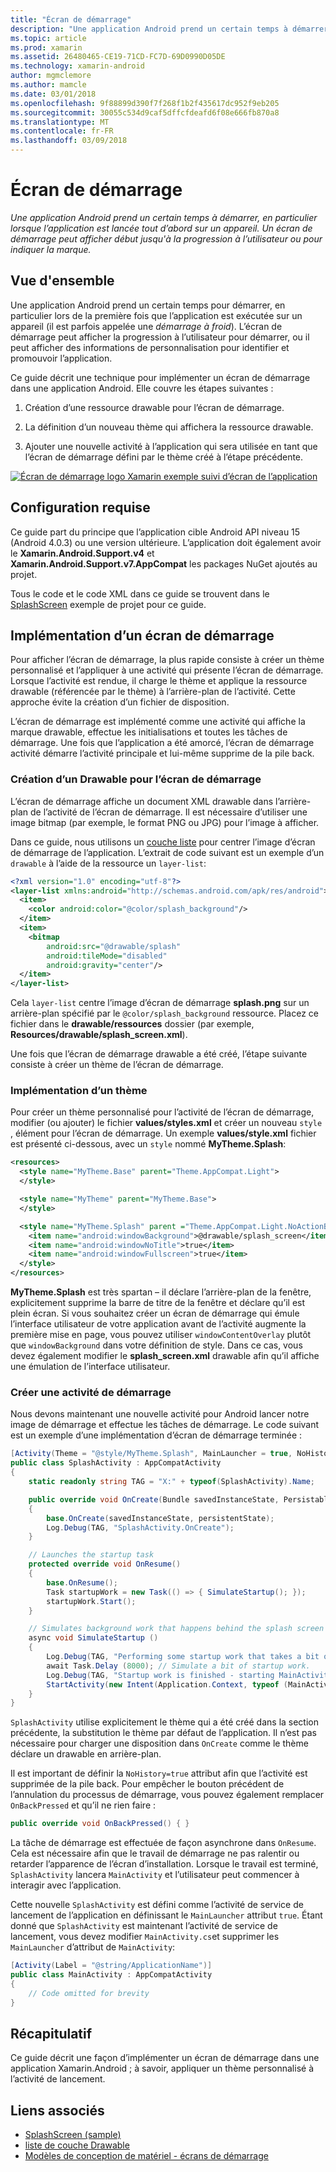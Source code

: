 ```yaml
---
title: "Écran de démarrage"
description: "Une application Android prend un certain temps à démarrer, en particulier lorsque l’application est lancée tout d’abord sur un appareil. Un écran de démarrage peut afficher début jusqu'à la progression à l’utilisateur ou pour indiquer la marque."
ms.topic: article
ms.prod: xamarin
ms.assetid: 26480465-CE19-71CD-FC7D-69D0990D05DE
ms.technology: xamarin-android
author: mgmclemore
ms.author: mamcle
ms.date: 03/01/2018
ms.openlocfilehash: 9f88899d390f7f268f1b2f435617dc952f9eb205
ms.sourcegitcommit: 30055c534d9caf5dffcfdeafd6f08e666fb870a8
ms.translationtype: MT
ms.contentlocale: fr-FR
ms.lasthandoff: 03/09/2018
---
```

# <a name="splash-screen"></a>Écran de démarrage

_Une application Android prend un certain temps à démarrer, en particulier lorsque l’application est lancée tout d’abord sur un appareil. Un écran de démarrage peut afficher début jusqu'à la progression à l’utilisateur ou pour indiquer la marque._


## <a name="overview"></a>Vue d'ensemble

Une application Android prend un certain temps pour démarrer, en particulier lors de la première fois que l’application est exécutée sur un appareil (il est parfois appelée une _démarrage à froid_). L’écran de démarrage peut afficher la progression à l’utilisateur pour démarrer, ou il peut afficher des informations de personnalisation pour identifier et promouvoir l’application.

Ce guide décrit une technique pour implémenter un écran de démarrage dans une application Android. Elle couvre les étapes suivantes :

1.  Création d’une ressource drawable pour l’écran de démarrage.

2.  La définition d’un nouveau thème qui affichera la ressource drawable.

3.  Ajouter une nouvelle activité à l’application qui sera utilisée en tant que l’écran de démarrage défini par le thème créé à l’étape précédente.

[![Écran de démarrage logo Xamarin exemple suivi d’écran de l’application](splash-screen-images/splashscreen-01-sml.png)](splash-screen-images/splashscreen-01.png#lightbox)


## <a name="requirements"></a>Configuration requise

Ce guide part du principe que l’application cible Android API niveau 15 (Android 4.0.3) ou une version ultérieure. L’application doit également avoir le **Xamarin.Android.Support.v4** et **Xamarin.Android.Support.v7.AppCompat** les packages NuGet ajoutés au projet.

Tous le code et le code XML dans ce guide se trouvent dans le [SplashScreen](https://developer.xamarin.com/samples/monodroid/SplashScreen) exemple de projet pour ce guide.


## <a name="implementing-a-splash-screen"></a>Implémentation d’un écran de démarrage

Pour afficher l’écran de démarrage, la plus rapide consiste à créer un thème personnalisé et l’appliquer à une activité qui présente l’écran de démarrage. Lorsque l’activité est rendue, il charge le thème et applique la ressource drawable (référencée par le thème) à l’arrière-plan de l’activité. Cette approche évite la création d’un fichier de disposition.

L’écran de démarrage est implémenté comme une activité qui affiche la marque drawable, effectue les initialisations et toutes les tâches de démarrage. Une fois que l’application a été amorcé, l’écran de démarrage activité démarre l’activité principale et lui-même supprime de la pile back.


### <a name="creating-a-drawable-for-the-splash-screen"></a>Création d’un Drawable pour l’écran de démarrage

L’écran de démarrage affiche un document XML drawable dans l’arrière-plan de l’activité de l’écran de démarrage. Il est nécessaire d’utiliser une image bitmap (par exemple, le format PNG ou JPG) pour l’image à afficher.

Dans ce guide, nous utilisons un [couche liste](http://developer.android.com/guide/topics/resources/drawable-resource.html#LayerList) pour centrer l’image d’écran de démarrage de l’application. L’extrait de code suivant est un exemple d’un `drawable` à l’aide de la ressource un `layer-list`:

```xml
<?xml version="1.0" encoding="utf-8"?>
<layer-list xmlns:android="http://schemas.android.com/apk/res/android">
  <item>
    <color android:color="@color/splash_background"/>
  </item>
  <item>
    <bitmap
        android:src="@drawable/splash"
        android:tileMode="disabled"
        android:gravity="center"/>
  </item>
</layer-list>
```

Cela `layer-list` centre l’image d’écran de démarrage **splash.png** sur un arrière-plan spécifié par le `@color/splash_background` ressource.
Placez ce fichier dans le **drawable/ressources** dossier (par exemple, **Resources/drawable/splash_screen.xml**).

Une fois que l’écran de démarrage drawable a été créé, l’étape suivante consiste à créer un thème de l’écran de démarrage.


### <a name="implementing-a-theme"></a>Implémentation d’un thème

Pour créer un thème personnalisé pour l’activité de l’écran de démarrage, modifier (ou ajouter) le fichier **values/styles.xml** et créer un nouveau `style` , élément pour l’écran de démarrage. Un exemple **values/style.xml** fichier est présenté ci-dessous, avec un `style` nommé **MyTheme.Splash**:

```xml
<resources>
  <style name="MyTheme.Base" parent="Theme.AppCompat.Light">
  </style>

  <style name="MyTheme" parent="MyTheme.Base">
  </style>

  <style name="MyTheme.Splash" parent ="Theme.AppCompat.Light.NoActionBar">
    <item name="android:windowBackground">@drawable/splash_screen</item>
    <item name="android:windowNoTitle">true</item>
    <item name="android:windowFullscreen">true</item>
  </style>
</resources>
```

**MyTheme.Splash** est très spartan &ndash; il déclare l’arrière-plan de la fenêtre, explicitement supprime la barre de titre de la fenêtre et déclare qu’il est plein écran. Si vous souhaitez créer un écran de démarrage qui émule l’interface utilisateur de votre application avant de l’activité augmente la première mise en page, vous pouvez utiliser `windowContentOverlay` plutôt que `windowBackground` dans votre définition de style. Dans ce cas, vous devez également modifier le **splash_screen.xml** drawable afin qu’il affiche une émulation de l’interface utilisateur.


### <a name="create-a-splash-activity"></a>Créer une activité de démarrage

Nous devons maintenant une nouvelle activité pour Android lancer notre image de démarrage et effectue les tâches de démarrage. Le code suivant est un exemple d’une implémentation d’écran de démarrage terminée :

```csharp
[Activity(Theme = "@style/MyTheme.Splash", MainLauncher = true, NoHistory = true)]
public class SplashActivity : AppCompatActivity
{
    static readonly string TAG = "X:" + typeof(SplashActivity).Name;

    public override void OnCreate(Bundle savedInstanceState, PersistableBundle persistentState)
    {
        base.OnCreate(savedInstanceState, persistentState);
        Log.Debug(TAG, "SplashActivity.OnCreate");
    }

    // Launches the startup task
    protected override void OnResume()
    {
        base.OnResume();
        Task startupWork = new Task(() => { SimulateStartup(); });
        startupWork.Start();
    }

    // Simulates background work that happens behind the splash screen
    async void SimulateStartup ()
    {
        Log.Debug(TAG, "Performing some startup work that takes a bit of time.");
        await Task.Delay (8000); // Simulate a bit of startup work.
        Log.Debug(TAG, "Startup work is finished - starting MainActivity.");
        StartActivity(new Intent(Application.Context, typeof (MainActivity)));
    }
}
```

`SplashActivity` utilise explicitement le thème qui a été créé dans la section précédente, la substitution le thème par défaut de l’application.
Il n’est pas nécessaire pour charger une disposition dans `OnCreate` comme le thème déclare un drawable en arrière-plan.

Il est important de définir la `NoHistory=true` attribut afin que l’activité est supprimée de la pile back. Pour empêcher le bouton précédent de l’annulation du processus de démarrage, vous pouvez également remplacer `OnBackPressed` et qu’il ne rien faire :

```csharp
public override void OnBackPressed() { }
```

La tâche de démarrage est effectuée de façon asynchrone dans `OnResume`. Cela est nécessaire afin que le travail de démarrage ne pas ralentir ou retarder l’apparence de l’écran d’installation. Lorsque le travail est terminé, `SplashActivity` lancera `MainActivity` et l’utilisateur peut commencer à interagir avec l’application.

Cette nouvelle `SplashActivity` est défini comme l’activité de service de lancement de l’application en définissant le `MainLauncher` attribut `true`. Étant donné que `SplashActivity` est maintenant l’activité de service de lancement, vous devez modifier `MainActivity.cs`et supprimer les `MainLauncher` d’attribut de `MainActivity`:

```csharp
[Activity(Label = "@string/ApplicationName")]
public class MainActivity : AppCompatActivity
{
    // Code omitted for brevity
}
```


## <a name="summary"></a>Récapitulatif

Ce guide décrit une façon d’implémenter un écran de démarrage dans une application Xamarin.Android ; à savoir, appliquer un thème personnalisé à l’activité de lancement.


## <a name="related-links"></a>Liens associés

- [SplashScreen (sample)](https://developer.xamarin.com/samples/monodroid/SplashScreen)
- [liste de couche Drawable](http://developer.android.com/guide/topics/resources/drawable-resource.html#LayerList)
- [ Modèles de conception de matériel - écrans de démarrage](https://www.google.com/design/spec/patterns/launch-screens.html)
